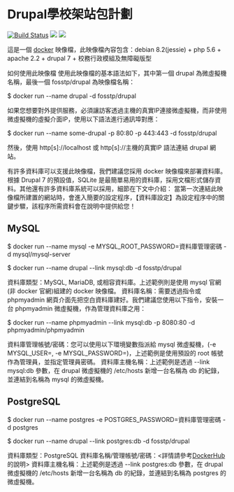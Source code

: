 # Drupal學校架站包計劃

[![Build Status](https://travis-ci.org/fosstp/drupal4school.svg?branch=master)](https://travis-ci.org/fosstp/drupal4school)
[![](https://images.microbadger.com/badges/version/fosstp/drupal.svg)](http://microbadger.com/images/fosstp/drupal "Get your own version badge on microbadger.com")
[![](https://images.microbadger.com/badges/image/fosstp/drupal.svg)](http://microbadger.com/images/fosstp/drupal "Get your own image badge on microbadger.com")

這是一個 [docker](https://www.docker.com/) 映像檔，此映像檔內容包含：debian 8.2(jessie) + php 5.6 + apache 2.2 + drupal 7 + 校務行政模組及無障礙版型

如何使用此映像檔
使用此映像檔的基本語法如下，其中第一個 drupal 為微虛擬機名稱，最後一個 fosstp/drupal 為映像檔名稱：

$ docker run --name drupal -d fosstp/drupal

如果您想要對外提供服務，必須讓訪客透過主機的真實IP連接微虛擬機，而非使用微虛擬機的虛擬介面IP，使用以下語法進行通訊埠對應：

$ docker run --name some-drupal -p 80:80 -p 443:443 -d fosstp/drupal

然後，使用 http[s]://localhost 或 http[s]://主機的真實IP 語法連結 drupal 網站。

有許多資料庫可以支援此映像檔，我們建議您採用 docker 映像檔來部署資料庫。根據 Drupal 7 的預設值，SQLite 是最簡單易用的資料庫，採用文檔形式儲存資料。其他還有許多資料庫系統可以採用，細節在下文中介紹：
當第一次連結此映像檔所建置的網站時，會進入簡要的設定程序，【資料庫設定】為設定程序中的關鍵步驟，該程序所需資料會在說明中提供給您！

## MySQL
$ docker run --name mysql -e MYSQL_ROOT_PASSWORD=資料庫管理密碼 -d mysql/mysql-server

$ docker run --name drupal --link mysql:db -d fosstp/drupal

資料庫類型：MySQL, MariaDB, 或相容資料庫。上述範例則是使用 mysql 官網(非 docker 官網)組建的 docker 映像檔。
資料庫名稱：需要透過指令或 phpmyadmin 網頁介面先把空白資料庫建好。我們建議您使用以下指令，安裝一台 phpmyadmin 微虛擬機，作為管理資料庫之用：

$ docker run --name phpmyadmin --link mysql:db -p 8080:80 -d phpmyadmin/phpmyadmin

資料庫管理帳號/密碼：您可以使用以下環境變數指派給 mysql 微虛擬機，(-e MYSQL_USER=, -e MYSQL_PASSWORD=)，上述範例是使用預設的 root 帳號作為管理員，並指定管理員密碼。
資料庫主機名稱：上述範例是透過 --link mysql:db 參數，在 drupal 微虛擬機的 /etc/hosts 新增一台名稱為 db 的紀錄，並連結到名稱為 mysql 的微虛擬機。

## PostgreSQL

$ docker run --name postgres -e POSTGRES_PASSWORD=資料庫管理密碼 -d postgres

$ docker run --name drupal --link postgres:db -d fosstp/drupal

資料庫類型：PostgreSQL
資料庫名稱/管理帳號/密碼：<詳情請參考[DockerHub](https://hub.docker.com/_/postgres/)的說明>
資料庫主機名稱：上述範例是透過 --link postgres:db 參數，在 drupal 微虛擬機的 /etc/hosts 新增一台名稱為 db 的紀錄，並連結到名稱為 postgres 的微虛擬機。
